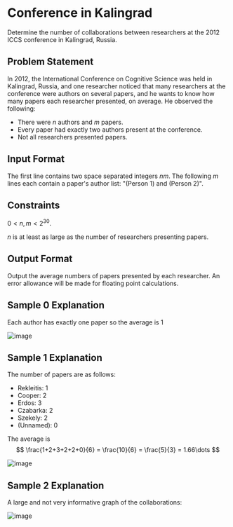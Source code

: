 Conference in Kalingrad
=======================

Determine the number of collaborations between researchers at the 2012 ICCS conference in Kalingrad, Russia.

## Problem Statement

In 2012, the International Conference on Cognitive Science was held in Kalingrad, Russia, and one researcher noticed that many researchers at the conference were authors on several papers, and he wants to know how many papers each researcher presented, on average. He observed the following:

* There were $n$ authors and $m$ papers.
* Every paper had exactly two authors present at the conference.
* Not all researchers presented papers.

## Input Format

The first line contains two space separated integers $n m$.
The following $m$ lines each contain a paper's author list: "(Person 1) and (Person 2)".

## Constraints

$0 < n,m < 2^{30}$.

$n$ is at least as large as the number of researchers presenting papers.

## Output Format

Output the average numbers of papers presented by each researcher. An error allowance will be made for floating point calculations.

## Sample 0 Explanation

Each author has exactly one paper so the average is 1

![image](https://s3.amazonaws.com/hr-assets/0/1582604423-9f23172ce3-input00.png)

## Sample 1 Explanation

The number of papers are as follows:

* Rekleitis: 1
* Cooper: 2
* Erdos: 3
* Czabarka: 2
* Szekely: 2
* (Unnamed): 0

The average is $$ \frac{1+2+3+2+2+0}{6} = \frac{10}{6} = \frac{5}{3} = 1.66\dots $$

![image](https://s3.amazonaws.com/hr-assets/0/1582604462-534c4de774-input01.png)

## Sample 2 Explanation

A large and not very informative graph of the collaborations:

![image](https://s3.amazonaws.com/hr-assets/0/1582604626-fe0624ba8b-input02.png)
